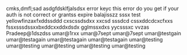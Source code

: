 
cmks,dmfl;sad
asdgfdsklfjalsdsx
error keyc
this error do you get if your auth is not correct or grantss expire balajisszz
sssx
test yellowfinzaxfxddssddd
cxscssdsdxx
xxcsd sssdcd
cssxddcdcxcfxxs
fssxsssdssxxbxddcxxddxdsdx
gglmssxdxs
yycsssxc
vvzas
Pradeep@1dszdss
umar@1rxx
umar@7sept
umar@7sept
umar@testgain
umar@testagain
umar@testagain
umar@testagain
umar@testing
umar@testing
umar@testing
umar@testing
umar@testing
